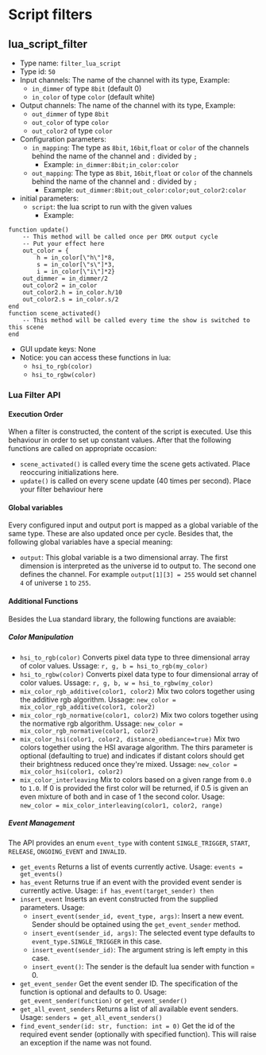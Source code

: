 # Script filters

## lua_script_filter
 - Type name: `filter_lua_script`
 - Type id: `50`
 - Input channels:
    The name of the channel  with its type, Example:
    * `in_dimmer` of type `8bit` (default 0)
    * `in_color` of type `color` (default white)
 - Output channels:
    The name of the channel  with its type, Example:
      * `out_dimmer` of type `8bit`
      * `out_color` of type `color`
      * `out_color2` of type `color`
 - Configuration parameters:
    * `in_mapping`: The type as `8bit`, `16bit`,`float` or `color` of the channels behind the name of the channel and `:` divided by `;`
      * Example: `in_dimmer:8bit;in_color:color`
    * `out_mapping`: The type as `8bit`, `16bit`,`float` or `color` of the channels behind the name of the channel and `:` divided by `;`
      * Example: `out_dimmer:8bit;out_color:color;out_color2:color`
 - initial parameters:
    * `script`: the lua script to run with the given values
      - Example:
```
function update()
    -- This method will be called once per DMX output cycle
    -- Put your effect here
    out_color = {
        h = in_color[\"h\"]*8,
        s = in_color[\"s\"]*3,
        i = in_color[\"i\"]*2}
    out_dimmer = in_dimmer/2
    out_color2 = in_color
    out_color2.h = in_color.h/10
    out_color2.s = in_color.s/2
end
function scene_activated()
    -- This method will be called every time the show is switched to this scene
end
```
 - GUI update keys: None
 - Notice: you can access these functions in lua:
    - `hsi_to_rgb(color)`
    - `hsi_to_rgbw(color)`

### Lua Filter API

#### Execution Order
When a filter is constructed, the content of the script is executed. Use this behaviour in order to set up constant values.
After that the following functions are called on appropriate occasion:
 * `scene_activated()` is called every time the scene gets activated. Place reoccuring initializations here.
 * `update()` is called on every scene update (40 times per second). Place your filter behaviour here

#### Global variables
Every configured input and output port is mapped as a global variable of the same type. These are also updated once per cycle.
Besides that, the following global variables have a special meaning:
 * `output`: This global variable is a two dimensional array. The first dimension is interpreted as the universe id to output to.
   The second one defines the channel. For example `output[1][3] = 255` would set channel `4` of universe `1` to `255`.

#### Additional Functions
Besides the Lua standard library, the following functions are avaiable:

##### Color Manipulation
 * `hsi_to_rgb(color)` Converts pixel data type to three dimensional array of color values. Ussage: `r, g, b = hsi_to_rgb(my_color)`
 * `hsi_to_rgbw(color)` Converts pixel data type to four dimensional array of color values. Ussage: `r, g, b, w = hsi_to_rgbw(my_color)`
 * `mix_color_rgb_additive(color1, color2)` Mix two colors together using the additive rgb algorithm. Ussage: `new_color = mix_color_rgb_additive(color1, color2)`
 * `mix_color_rgb_normative(color1, color2)` Mix two colors together using the normative rgb algorithm. Ussage: `new_color = mix_color_rgb_normative(color1, color2)`
 * `mix_color_hsi(color1, color2, distance_obediance=true)` Mix two colors together using the HSI avarage algorithm. The thirs parameter is optional (defaulting to true) and indicates if distant colors should get their brightness reduced once they're mixed. Ussage: `new_color = mix_color_hsi(color1, color2)`
 * `mix_color_interleaving` Mix to colors based on a given range from `0.0` to `1.0`. If 0 is provided the first color will be returned, if 0.5 is given an even mixture of both and in case of 1 the second color. Usage: `new_color = mix_color_interleaving(color1, color2, range)`

##### Event Management
The API provides an enum `event_type` with content `SINGLE_TRIGGER`, `START`, `RELEASE`, `ONGOING_EVENT` and `INVALID`.
 * `get_events` Returns a list of events currently active. Usage: `events = get_events()`
 * `has_event` Returns true if an event with the provided event sender is currently active. Usage: `if has_event(target_sender) then`
 * `insert_event` Inserts an event constructed from the supplied parameters. Usage:
   - `insert_event(sender_id, event_type, args)`: Insert a new event. Sender should be optained using the `get_event_sender` method.
   - `insert_event(sender_id, args)`: The selected event type defaults to `event_type.SINGLE_TRIGGER` in this case.
   - `insert_event(sender_id)`: The argument string is left empty in this case.
   - `insert_event()`: The sender is the default lua sender with function = 0.
 * `get_event_sender` Get the event sender ID. The specification of the function is optional and defaults to 0. Usage: `get_event_sender(function)` or `get_event_sender()`
 * `get_all_event_senders` Returns a list of all available event senders. Usage: `senders = get_all_event_senders()`
 * `find_event_sender(id: str, function: int = 0)` Get the id of the required event sender (optionally with specified function). This will raise an exception if the name was not found.
